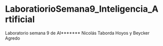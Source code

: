 # LaboratiorioSemana9_Inteligencia_Artificial
Laboratorio semana 9 de AI*******
Nicolás Taborda Hoyos y Beycker Agredo
